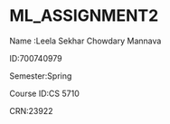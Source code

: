 # ML_ASSIGNMENT2
Name :Leela Sekhar Chowdary Mannava

ID:700740979

Semester:Spring

Course ID:CS 5710

CRN:23922
